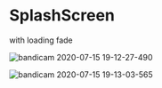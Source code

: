 # SplashScreen
with loading fade

![bandicam 2020-07-15 19-12-27-490](https://user-images.githubusercontent.com/64324862/87606937-8d0b9600-c6d2-11ea-93ed-7ce1afc22dbd.gif)


![bandicam 2020-07-15 19-13-03-565](https://user-images.githubusercontent.com/64324862/87607026-c3e1ac00-c6d2-11ea-8de5-6ef2710d0286.gif)
